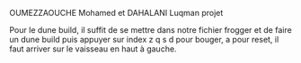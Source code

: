 OUMEZZAOUCHE Mohamed et DAHALANI Luqman projet

Pour le dune build, il suffit de se mettre dans notre fichier frogger et de faire un dune build puis appuyer sur index
z q s d pour bouger, a pour reset, il faut arriver sur le vaisseau en haut à gauche.
